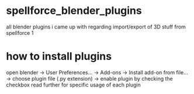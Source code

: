 # spellforce_blender_plugins
all blender plugins i came up with regarding import/export of 3D stuff from spellforce 1

# how to install plugins
open blender -> User Preferences... -> Add-ons -> Install add-on from file... -> choose plugin file (.py extension) -> enable plugin by checking the checkbox
read further for specific usage of each plugin
